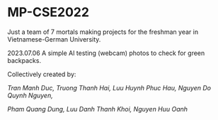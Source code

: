 # MP-CSE2022
Just a team of 7 mortals making projects for the freshman year in Vietnamese-German University.

2023.07.06 A simple AI testing (webcam) photos to check for green backpacks.

Collectively created by:

<i>Tran Manh Duc, Truong Thanh Hai, Luu Huynh Phuc Hau, Nguyen Do Quynh Nguyen,

  Pham Quang Dung, Luu Danh Thanh Khoi, Nguyen Huu Oanh</i>
